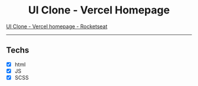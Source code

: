 <h1 align="center">
UI Clone - Vercel Homepage
</h1>

<a href="https://www.youtube.com/watch?v=204ewU7NRO0"> UI Clone - Vercel homepage - Rocketseat </a> 

<hr>

## Techs

- [x] html
- [x] JS
- [x] SCSS